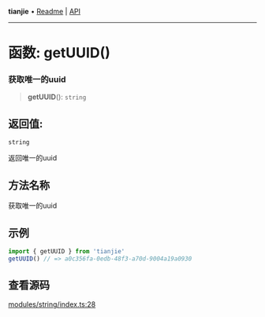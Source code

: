 **tianjie** • [Readme](../README.md) \| [API](../globals.md)

***

# 函数: getUUID()

### 获取唯一的uuid

<a id="undefined" name="undefined"></a>

> **getUUID**(): `string`

## 返回值:

`string`

返回唯一的uuid

## 方法名称

获取唯一的uuid

## 示例

``` ts
import { getUUID } from 'tianjie'
getUUID() // => a0c356fa-0edb-48f3-a70d-9004a19a0930
````

## 查看源码

[modules/string/index.ts:28](https://github.com/hacxy/tianjie/blob/32d17b0fb1c41747dfab8feb61e15c433f68f661/src/modules/string/index.ts#L28)
